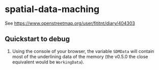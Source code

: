 # spatial-data-maching

See <https://www.openstreetmap.org/user/fititnt/diary/404303>


## Quickstart to debug

1. Using the console of your browser, the variable `SDMData` will contain most of the underlining data of the memory (the v0.5.0 the close equivalent would be `WorkingData`).

